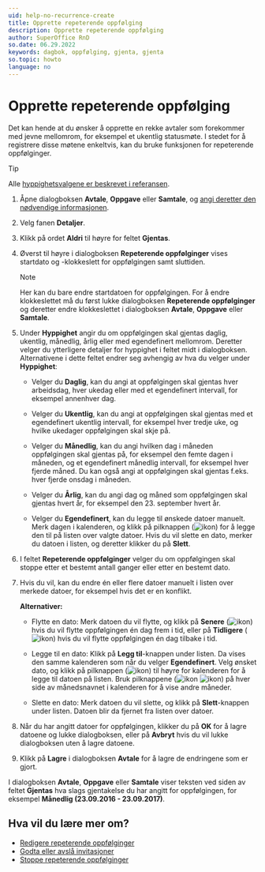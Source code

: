 ```yaml
---
uid: help-no-recurrence-create
title: Opprette repeterende oppfølging
description: Opprette repeterende oppfølging
author: SuperOffice RnD
so.date: 06.29.2022
keywords: dagbok, oppfølging, gjenta, gjenta
so.topic: howto
language: no
---
```


# Opprette repeterende oppfølging

Det kan hende at du ønsker å opprette en rekke avtaler som forekommer med jevne mellomrom, for eksempel et ukentlig statusmøte. I stedet for å registrere disse møtene enkeltvis, kan du bruke funksjonen for repeterende oppfølginger.

> [!TIP]
> Alle [hyppighetsvalgene er beskrevet i referansen][4].

1. Åpne dialogboksen **Avtale**, **Oppgave** eller **Samtale**, og [angi deretter den nødvendige informasjonen][5].

2. Velg fanen **Detaljer**.

3. Klikk på ordet **Aldri** til høyre for feltet **Gjentas**.

4. Øverst til høyre i dialogboksen **Repeterende oppfølginger** vises startdato og -klokkeslett for oppfølgingen samt sluttiden.

    > [!NOTE]
    > Her kan du bare endre startdatoen for oppfølgingen. For å endre klokkeslettet må du først lukke dialogboksen **Repeterende oppfølginger** og deretter endre klokkeslettet i dialogboksen **Avtale**, **Oppgave** eller **Samtale**.

5. Under **Hyppighet** angir du om oppfølgingen skal gjentas daglig, ukentlig, månedlig, årlig eller med egendefinert mellomrom. Deretter velger du ytterligere detaljer for hyppighet i feltet midt i dialogboksen. Alternativene i dette feltet endrer seg avhengig av hva du velger under **Hyppighet**:
    * Velger du **Daglig**, kan du angi at oppfølgingen skal gjentas hver arbeidsdag, hver ukedag eller med et egendefinert intervall, for eksempel annenhver dag.

    * Velger du **Ukentlig**, kan du angi at oppfølgingen skal gjentas med et egendefinert ukentlig intervall, for eksempel hver tredje uke, og hvilke ukedager oppfølgingen skal skje på.

    * Velger du **Månedlig**, kan du angi hvilken dag i måneden oppfølgingen skal gjentas på, for eksempel den femte dagen i måneden, og et egendefinert månedlig intervall, for eksempel hver fjerde måned. Du kan også angi at oppfølgingen skal gjentas f.eks. hver fjerde onsdag i måneden.

    * Velger du **Årlig**, kan du angi dag og måned som oppfølgingen skal gjentas hvert år, for eksempel den 23\. september hvert år.

    * Velger du **Egendefinert**, kan du legge til ønskede datoer manuelt. Merk dagen i kalenderen, og klikk på pilknappen (![ikon][img2]) for å legge den til på listen over valgte datoer. Hvis du vil slette en dato, merker du datoen i listen, og deretter klikker du på **Slett**.

6. I feltet **Repeterende oppfølginger** velger du om oppfølgingen skal stoppe etter et bestemt antall ganger eller etter en bestemt dato.

7. Hvis du vil, kan du endre én eller flere datoer manuelt i listen over merkede datoer, for eksempel hvis det er en konflikt.

    **Alternativer:**

    * Flytte en dato: Merk datoen du vil flytte, og klikk på **Senere** (![ikon][img3]) hvis du vil flytte oppfølgingen én dag frem i tid, eller på **Tidligere** (![ikon][img4]) hvis du vil flytte oppfølgingen én dag tilbake i tid.

    * Legge til en dato: Klikk på **Legg til**-knappen under listen. Da vises den samme kalenderen som når du velger **Egendefinert**. Velg ønsket dato, og klikk på pilknappen (![ikon][img2]) til høyre for kalenderen for å legge til datoen på listen. Bruk pilknappene (![ikon][img5] ![ikon][img6]) på hver side av månedsnavnet i kalenderen for å vise andre måneder.

    * Slette en dato: Merk datoen du vil slette, og klikk på **Slett**-knappen under listen. Datoen blir da fjernet fra listen over datoer.

8. Når du har angitt datoer for oppfølgingen, klikker du på **OK** for å lagre datoene og lukke dialogboksen, eller på **Avbryt** hvis du vil lukke dialogboksen uten å lagre datoene.

9. Klikk på **Lagre** i dialogboksen **Avtale** for å lagre de endringene som er gjort.

I dialogboksen **Avtale**, **Oppgave** eller **Samtale** viser teksten ved siden av feltet **Gjentas** hva slags gjentakelse du har angitt for oppfølgingen, for eksempel **Månedlig (23.09.2016 - 23.09.2017)**.

## Hva vil du lære mer om?

* [Redigere repeterende oppfølginger][1]
* [Godta eller avslå invitasjoner][2]
* [Stoppe repeterende oppfølginger][3]

<!-- Referenced links -->
[1]: edit.md
[2]: ../invitation/accept-decline.md
[3]: stop.md
[4]: index.md
[5]: ../screen/dialog-for-followups.md

<!-- Referenced images -->
[img2]: ../../../../media/icons/arrow-right.png
[img3]: ../../../../media/icons/arrow-down.png
[img4]: ../../../../media/icons/arrow-up.png
[img5]: ../../../../media/icons/arrow-left.png
[img6]: ../../../../media/icons/arrow-right.png
